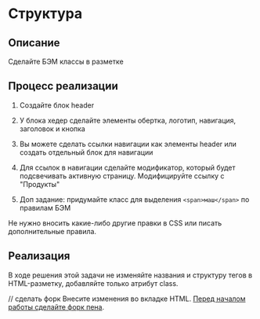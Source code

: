 ﻿# Структура

## Описание

Сделайте БЭМ классы в разметке

## Процесс реализации

1. Создайте блок header

2. У блока хедер сделайте элементы обертка, логотип, навигация, заголовок и кнопка

3. Вы можете сделать ссылки навигации как элементы header или создать отдельный блок для навигации

4. Для ссылок в навигации сделайте модификатор, который будет подсвечивать активную страницу. Модифицируйте ссылку с "Продукты"

5. Доп задание: придумайте класс для выделения `<span>маш</span>` по правилам БЭМ 

Не нужно вносить какие-либо другие правки в CSS или писать дополнительные правила.

## Реализация

В ходе решения этой задачи не изменяйте названия и структуру тегов в HTML-разметку, добавляйте только атрибут class.

// сделать форк 
Внесите изменения во вкладке HTML. [Перед началом работы сделайте форк пена](https://codepen.io/Netology/pen/rGEGJm?editors=0100#0).
